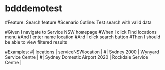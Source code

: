 # bdddemotest

#Feature: Search feature
#Scenario Outline: Test search with valid data

#Given I navigate to Service NSW homepage
#When I click Find locations menu 
#And I enter name location <locations>
#And I click search button
#Then I should be able to view filtered results <serviceNSWlocation>

 #Examples:
 #| locations | serviceNSWlocation |
 #| Sydney 2000 | Wynyard Service Centre |
 #| Sydney Domestic Airport 2020   | Rockdale Service Centre |
